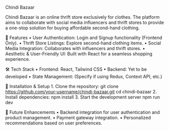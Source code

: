 Chindi Bazaar

Chindi Bazaar is an online thrift store exclusively for clothes. The platform aims to collaborate with social media influencers and thrift stores to provide a one-stop solution for buying affordable second-hand clothing.

🚀 Features
	•	User Authentication: Login and Signup functionality (Frontend Only).
	•	Thrift Store Listings: Explore second-hand clothing items.
	•	Social Media Integration: Collaborates with influencers and thrift stores.
	•	Aesthetic & User-Friendly UI: Built with React for a seamless shopping experience.

🛠 Tech Stack
	•	Frontend: React, Tailwind CSS
	•	Backend: Yet to be developed
	•	State Management: (Specify if using Redux, Context API, etc.)

📌 Installation & Setup
	1.	Clone the repository:
      git clone https://github.com/your-username/chindi-bazaar.git
      cd chindi-bazaar
	2.	Install dependencies:
      npm install 
  3. Start the development server 
      npm run dev 

🎯 Future Enhancements
	•	Backend integration for user authentication and product management.
	•	Payment gateway integration.
	•	Personalized recommendations based on user preferences.
   
